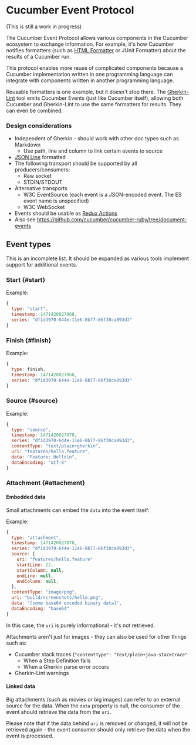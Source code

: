 # Cucumber Event Protocol

(This is still a work in progress)

The Cucumber Event Protocol allows various components in the Cucumber
ecosystem to exchange information. For example, it's how Cucumber notifies
formatters (such as [HTML Formatter](../../html-formatter/README.md) or
JUnit Formatter) about the results of a Cucumber run.

This protocol enables more reuse of complicated components because a Cucumber implementation
written in one programming language can integrate with components written in
another programming language.

Reusable formatters is one example, but it doesn't stop there. The
[Gherkin-Lint](../gherkin-lint/README.md) tool emits Cucumber Events (just like
Cucumber itself), allowing both Cucumber and Gherkin-Lint to use the same
formatters for results. They can even be combined.

### Design considerations

* Independent of Gherkin - should work with other doc types such as Markdown
  * Use path, line and column to link certain events to source
* [JSON Line](http://jsonlines.org/) formatted
* The following transport should be supported by all producers/consumers:
  * Raw socket
  * STDIN/STDOUT
* Alternative transports
  * W3C EventSource (each event is a JSON-encoded event. The ES event name is unspecified)
  * W3C WebSocket
* Events should be usable as [Redux Actions](http://redux.js.org/docs/basics/Actions.html)
* Also see https://github.com/cucumber/cucumber-ruby/tree/document-events

## Event types

This is an incomplete list. It should be expanded as various tools implement support for
additional events.

### Start {#start}

Example:

```javascript
{
  type: "start",
  timestamp: 1471420027068,
  series: "df1d3970-644e-11e6-8b77-86f30ca893d3"
}
```

### Finish {#finish}

Example:

```javascript
{
  type: finish,
  timestamp: 1471420027068,
  series: "df1d3970-644e-11e6-8b77-86f30ca893d3"
}
```

### Source {#source}

Example:

```javascript
{
  type: "source",
  timestamp: 1471420027078,
  series: "df1d3970-644e-11e6-8b77-86f30ca893d3",
  contentType: "text/plain+gherkin",
  uri: "features/hello.feature",
  data: "Feature: Hello\n",
  dataEncoding: "utf-8"
}
```

### Attachment {#attachment}

#### Embedded data

Small attachments can embed the `data` into the event itself:

Example:

```javascript
{
  type: "attachment",
  timestamp: 1471420027078,
  series: "df1d3970-644e-11e6-8b77-86f30ca893d3",
  source: {
    uri: "features/hello.feature"
    startLine: 22,
    startColumn: null,
    endLine: null,
    endColumn: null,
  },
  contentType: "image/png",
  uri: "build/screenshots/hello.png",
  data: "[some base64 encoded binary data]",
  dataEncoding: "base64"
}
```

In this case, the `uri` is purely informational - it's not retrieved.

Attachments aren't just for images - they can also be used for other things such
as:

* Cucumber stack traces (`"contentType": "text/plain+java-stacktrace"`
  * When a Step Definition fails
  * When a Gherkin parse error occurs
* Gherkin-Lint warnings

#### Linked data

Big attachments (such as movies or big images) can refer to an external
source for the data. When the `data` property is null, the consumer of the event
should retrieve the data from the `uri`.

Please note that if the data behind `uri` is removed or changed, it will not be retrieved
again - the event consumer should only retrieve the data when the event is processed.
